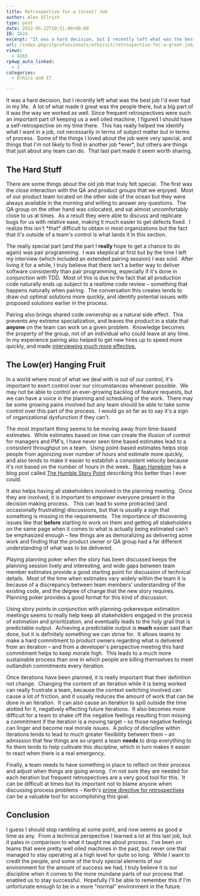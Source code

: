 ```yaml
---
title: Retrospective for a (Great) Job
author: Alex Ullrich
type: post
date: 2012-05-22T10:51:00+00:00
ID: 1624
excerpt: "It was a hard decision, but I recently left what was the best job I'd ever had in my life.  A lot of what made it great was the people there, but a big part of it was the way we worked as well. Since frequent retrospectives were such an important part o&hellip;"
url: /index.php/itprofessionals/ethicsit/retrospective-for-a-great-job/
views:
  - 4265
rp4wp_auto_linked:
  - 1
categories:
  - Ethics and IT

---
```

It was a hard decision, but I recently left what was the best job I'd ever had in my life.  A lot of what made it great was the people there, but a big part of it was the way we worked as well. Since frequent retrospectives were such an important part of keeping us a well oiled machine, I figured I should have a self-retrospective on my time there.  This has really helped me identify what I want in a job, not necessarily in terms of subject matter but in terms of process.  Some of the things I loved about the job were very special, and things that I'm not likely to find in another job \*ever\*, but others are things that just about any team can do.  That last part made it seem worth sharing.

## The Hard Stuff

There are some things about the old job that truly felt special.  The first was the close interaction with the QA and product groups that we enjoyed.  Most of our product team located on the other side of the ocean but they were always available in the morning and willing to answer any questions.  The QA group on the other hand was colocated, and sat almost uncomfortably close to us at times.  As a result they were able to discuss and replicate bugs for us with relative ease, making it much easier to get defects fixed.  I realize this isn't \*that\* difficult to obtain in most organizations but the fact that it's outside of a team's control is what lands it in this section.

The really special part (and the part I **really** hope to get a chance to do again) was pair programming.  I was skeptical at first but by the time I left my interview (which included an extended pairing session) I was sold.  After living it for a while, I truly believe that there isn't a better way to deliver software consistently than pair programming, especially if it's done in conjunction with TDD.  Most of this is due to the fact that all production code naturally ends up subject to a realtime code review – something that happens naturally when pairing.  The conversation this creates tends to draw out optimal solutions more quickly, and identify potential issues with proposed solutions earlier in the process.

Pairing also brings shared code ownership as a natural side effect.  This prevents any extreme specialization, and leaves the product in a state that **anyone** on the team can work on a given problem.  Knowledge becomes the property of the group, not of an individual who could leave at any time.  In my experience pairing also helped to get new hires up to speed more quickly, and made [interviewing much more effective.][1]

## The Low(er) Hanging Fruit

In a world where most of what we deal with is out of our control, it's important to exert control over our circumstances whenever possible.  We may not be able to control an ever-growing backlog of feature requests, but we can have a voice in the planning and scheduling of the work.  There may be some growing pains involved but any team should be able to take some control over this part of the process.  I would go so far as to say it's a sign of organizational dysfunction if they can't.

The most important thing seems to be moving away from time-based estimates.  While estimates based on time can create the illusion of control for managers and PM's, I have never seen time based estimates lead to a consistent throughput on a team.  Using point-based estimates helps stop people from agonizing over number of hours and estimate more quickly, and also tends to make it easier to establish a consistent velocity because it's not based on the number of hours in the week.  [Riaan Hanekom][2] has a blog post called [The Humble Story Point][3] describing this better than I ever could.

It also helps having all stakeholders involved in the planning meeting.  Once they are involved, it is important to empower everyone present in the decision making process.   This can lead to some protracted (and occasionally frustrating) discussions, but that is usually a sign that something is missing in the requirements.  The importance of discovering issues like that **before** starting to work on them and getting all stakeholders on the same page when it comes to what is actually being estimated can't be emphasized enough – few things are as demoralizing as delivering some work and finding that the product owner or QA group had a far different understanding of what was to be delivered.

Playing planning poker when the story has been discussed keeps the planning session lively and interesting, and wide gaps between team member estimates provide a good starting point for discussion of technical details.  Most of the time when estimates vary widely within the team it is because of a discrepancy between team members' understanding of the existing code, and the degree of change that the new story requires.  Planning poker provides a good format for this kind of discussion.

Using story points in conjunction with planning-pokeresque estimation meetings seems to really help keep all stakeholders engaged in the process of estimation and prioritization, and eventually leads to the holy grail that is predictable output.  Achieving a predictable output is **much** easier said than done, but it is definitely something we can strive for.  It allows teams to make a hard commitment to product owners regarding what is delivered from an iteration – and from a developer's perspective meeting this hard commitment helps to keep morale high.  This leads to a much more sustainable process than one in which people are killing themselves to meet outlandish commitments every iteration.

Once iterations have been planned, it is really important that their definition not change.  Changing the content of an iteration while it is being worked can really frustrate a team, because the context switching involved can cause a lot of friction, and it usually reduces the amount of work that can be done in an iteration.  It can also cause an iteration to spill outside the time alotted for it, negatively effecting future iterations.  It also becomes more difficult for a team to shake off the negative feelings resulting from missing a commitment if the iteration is a moving target – so those negative feelings can linger and become real morale issues.  A policy of discipline within iterations tends to lead to much greater flexibility between them – an admission that few things are so urgent a team **needs** to drop everything to fix them tends to help cultivate this discipline, which in turn makes it easier to react when there is a real emergency.

Finally, a team needs to have something in place to reflect on their process and adjust when things are going wrong.  I'm not sure they are needed for each iteration but frequent retrospectives are a very good tool for this.  It can be difficult at times but its important not to blame anyone when discussing process problems – Kerth's [prime directive for retrospectives][4] can be a valuable tool for accomplishing this goal.

## Conclusion

I guess I should stop rambling at some point, and now seems as good a time as any.  From a technical perspective I learned a lot at this last job, but it pales in comparison to what it taught me about process.  I've been on teams that were pretty well oiled machines in the past, but never one that managed to stay operating at a high level for quite so long.  While I want to credit the people, and some of the truly special elements of our environment for the amount of success we had, I truly believe it is our discipline when it comes to the more mundane parts of our process that enabled us to stay successful.  Hopefully I'll be able to remember this if I'm unfortunate enough to be in a more "normal" environment in the future.

 [1]: http://buildbroke.com/2011/02/10/pairing-and-interviewing/
 [2]: https://twitter.com/#!/rhanekom
 [3]: http://riaanhanekom.com/blog/2012/02/13/the-humble-story-point/
 [4]: http://www.retrospectives.com/pages/retroPrimeDirective.html